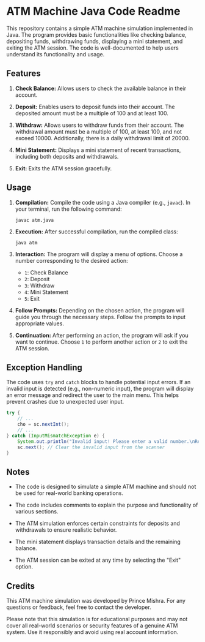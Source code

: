 # ATM Machine Java Code Readme

This repository contains a simple ATM machine simulation implemented in Java. The program provides basic functionalities like checking balance, depositing funds, withdrawing funds, displaying a mini statement, and exiting the ATM session. The code is well-documented to help users understand its functionality and usage.

## Features

1. **Check Balance:** Allows users to check the available balance in their account.

2. **Deposit:** Enables users to deposit funds into their account. The deposited amount must be a multiple of 100 and at least 100.

3. **Withdraw:** Allows users to withdraw funds from their account. The withdrawal amount must be a multiple of 100, at least 100, and not exceed 10000. Additionally, there is a daily withdrawal limit of 20000.

4. **Mini Statement:** Displays a mini statement of recent transactions, including both deposits and withdrawals.

5. **Exit:** Exits the ATM session gracefully.

## Usage

1. **Compilation:** Compile the code using a Java compiler (e.g., `javac`). In your terminal, run the following command:

    ```
    javac atm.java
    ```

2. **Execution:** After successful compilation, run the compiled class:

    ```
    java atm
    ```

3. **Interaction:** The program will display a menu of options. Choose a number corresponding to the desired action:

    - `1`: Check Balance
    - `2`: Deposit
    - `3`: Withdraw
    - `4`: Mini Statement
    - `5`: Exit

4. **Follow Prompts:** Depending on the chosen action, the program will guide you through the necessary steps. Follow the prompts to input appropriate values.

5. **Continuation:** After performing an action, the program will ask if you want to continue. Choose `1` to perform another action or `2` to exit the ATM session.

## Exception Handling

The code uses `try` and `catch` blocks to handle potential input errors. If an invalid input is detected (e.g., non-numeric input), the program will display an error message and redirect the user to the main menu. This helps prevent crashes due to unexpected user input.

```java
try {
    // ...
    cho = sc.nextInt();
    // ...
} catch (InputMismatchException e) {
    System.out.println("Invalid input! Please enter a valid number.\nRedirecting to the main menu!");
    sc.next(); // Clear the invalid input from the scanner
}
```

## Notes

- The code is designed to simulate a simple ATM machine and should not be used for real-world banking operations.

- The code includes comments to explain the purpose and functionality of various sections.

- The ATM simulation enforces certain constraints for deposits and withdrawals to ensure realistic behavior.

- The mini statement displays transaction details and the remaining balance.

- The ATM session can be exited at any time by selecting the "Exit" option.

## Credits

This ATM machine simulation was developed by Prince Mishra. For any questions or feedback, feel free to contact the developer.

Please note that this simulation is for educational purposes and may not cover all real-world scenarios or security features of a genuine ATM system. Use it responsibly and avoid using real account information.
